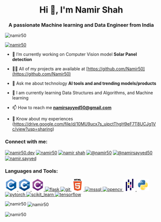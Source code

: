 <h1 align="center">Hi 👋, I'm Namir Shah</h1>
<h3 align="center">A passionate Machine learning and Data Engineer from India</h3>

<p align="left"> <img src="https://komarev.com/ghpvc/?username=namir50&label=Profile%20views&color=0e75b6&style=flat" alt="namir50" /> </p>

<p align="left"> <a href="https://twitter.com/namir50" target="blank"><img src="https://img.shields.io/twitter/follow/namir50?logo=twitter&style=for-the-badge" alt="namir50" /></a> </p>

- 🔭 I’m currently working on Computer Vision model **Solar Panel detection**

- 👨‍💻 All of my projects are available at [https://github.com/Namir50](https://github.com/Namir50)

- 💬 Ask me about technology **AI tools and and trending models/products**

- 🌱 I am currently learning Data Structures and Algorithms, and Machine learning

- 📫 How to reach me **namirsayyed50@gmail.com**

- 📄 Know about my experiences (https://drive.google.com/file/d/10MU9ucx7s_uipctThgH9eF7T8UCJg1Vc/view?usp=sharing)

<h3 align="left">Connect with me:</h3>
<p align="left">
<a href="https://dev.to/namir50.dev" target="blank"><img align="center" src="https://raw.githubusercontent.com/rahuldkjain/github-profile-readme-generator/master/src/images/icons/Social/devto.svg" alt="namir50.dev" height="30" width="40" /></a>
<a href="https://twitter.com/namir50" target="blank"><img align="center" src="https://raw.githubusercontent.com/rahuldkjain/github-profile-readme-generator/master/src/images/icons/Social/twitter.svg" alt="namir50" height="30" width="40" /></a>
<a href="https://linkedin.com/in/namir shah" target="blank"><img align="center" src="https://raw.githubusercontent.com/rahuldkjain/github-profile-readme-generator/master/src/images/icons/Social/linked-in-alt.svg" alt="namir shah" height="30" width="40" /></a>
<a href="https://www.leetcode.com/@namir50" target="blank"><img align="center" src="https://raw.githubusercontent.com/rahuldkjain/github-profile-readme-generator/master/src/images/icons/Social/leet-code.svg" alt="@namir50" height="30" width="40" /></a>
<a href="https://www.hackerearth.com/@namirsayyed50" target="blank"><img align="center" src="https://raw.githubusercontent.com/rahuldkjain/github-profile-readme-generator/master/src/images/icons/Social/hackerearth.svg" alt="@namirsayyed50" height="30" width="40" /></a>
<a href="https://discord.gg/namir.sayyed" target="blank"><img align="center" src="https://raw.githubusercontent.com/rahuldkjain/github-profile-readme-generator/master/src/images/icons/Social/discord.svg" alt="namir.sayyed" height="30" width="40" /></a>
</p>

<h3 align="left">Languages and Tools:</h3>
<p align="left"> <a href="https://www.cprogramming.com/" target="_blank" rel="noreferrer"> <img src="https://raw.githubusercontent.com/devicons/devicon/master/icons/c/c-original.svg" alt="c" width="40" height="40"/> </a> <a href="https://www.w3schools.com/cpp/" target="_blank" rel="noreferrer"> <img src="https://raw.githubusercontent.com/devicons/devicon/master/icons/cplusplus/cplusplus-original.svg" alt="cplusplus" width="40" height="40"/> </a> <a href="https://www.w3schools.com/cs/" target="_blank" rel="noreferrer"> <img src="https://raw.githubusercontent.com/devicons/devicon/master/icons/csharp/csharp-original.svg" alt="csharp" width="40" height="40"/> </a> <a href="https://flask.palletsprojects.com/" target="_blank" rel="noreferrer"> <img src="https://www.vectorlogo.zone/logos/pocoo_flask/pocoo_flask-icon.svg" alt="flask" width="40" height="40"/> </a> <a href="https://git-scm.com/" target="_blank" rel="noreferrer"> <img src="https://www.vectorlogo.zone/logos/git-scm/git-scm-icon.svg" alt="git" width="40" height="40"/> </a> <a href="https://www.w3.org/html/" target="_blank" rel="noreferrer"> <img src="https://raw.githubusercontent.com/devicons/devicon/master/icons/html5/html5-original-wordmark.svg" alt="html5" width="40" height="40"/> </a> <a href="https://www.microsoft.com/en-us/sql-server" target="_blank" rel="noreferrer"> <img src="https://www.svgrepo.com/show/303229/microsoft-sql-server-logo.svg" alt="mssql" width="40" height="40"/> </a> <a href="https://opencv.org/" target="_blank" rel="noreferrer"> <img src="https://www.vectorlogo.zone/logos/opencv/opencv-icon.svg" alt="opencv" width="40" height="40"/> </a> <a href="https://pandas.pydata.org/" target="_blank" rel="noreferrer"> <img src="https://raw.githubusercontent.com/devicons/devicon/2ae2a900d2f041da66e950e4d48052658d850630/icons/pandas/pandas-original.svg" alt="pandas" width="40" height="40"/> </a> <a href="https://www.python.org" target="_blank" rel="noreferrer"> <img src="https://raw.githubusercontent.com/devicons/devicon/master/icons/python/python-original.svg" alt="python" width="40" height="40"/> </a> <a href="https://pytorch.org/" target="_blank" rel="noreferrer"> <img src="https://www.vectorlogo.zone/logos/pytorch/pytorch-icon.svg" alt="pytorch" width="40" height="40"/> </a> <a href="https://scikit-learn.org/" target="_blank" rel="noreferrer"> <img src="https://upload.wikimedia.org/wikipedia/commons/0/05/Scikit_learn_logo_small.svg" alt="scikit_learn" width="40" height="40"/> </a> <a href="https://www.tensorflow.org" target="_blank" rel="noreferrer"> <img src="https://www.vectorlogo.zone/logos/tensorflow/tensorflow-icon.svg" alt="tensorflow" width="40" height="40"/> </a> </p>

<p><img align="left" src="https://github-readme-stats.vercel.app/api/top-langs?username=namir50&show_icons=true&locale=en&layout=compact" alt="namir50" /></p>

<p>&nbsp;<img align="center" src="https://github-readme-stats.vercel.app/api?username=namir50&show_icons=true&locale=en" alt="namir50" /></p>

<p><img align="center" src="https://github-readme-streak-stats.herokuapp.com/?user=namir50&" alt="namir50" /></p>
